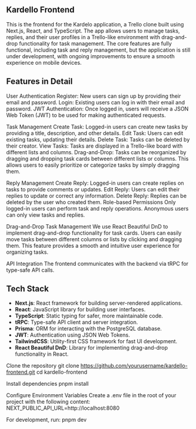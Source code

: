 ## Kardello Frontend

This is the frontend for the Kardelo application, a Trello clone built using Next.js, React, and TypeScript. The app allows users to manage tasks, replies, and their user profiles in a Trello-like environment with drag-and-drop functionality for task management. The core features are fully functional, including task and reply management, but the application is still under development, with ongoing improvements to ensure a smooth experience on mobile devices.

## Features in Detail

User Authentication
Register: New users can sign up by providing their email and password.
Login: Existing users can log in with their email and password.
JWT Authentication: Once logged in, users will receive a JSON Web Token (JWT) to be used for making authenticated requests.

Task Management
Create Task: Logged-in users can create new tasks by providing a title, description, and other details.
Edit Task: Users can edit existing tasks, updating their details.
Delete Task: Tasks can be deleted by their creator.
View Tasks: Tasks are displayed in a Trello-like board with different lists and columns.
Drag-and-Drop: Tasks can be reorganized by dragging and dropping task cards between different lists or columns. This allows users to easily prioritize or categorize tasks by simply dragging them.

Reply Management
Create Reply: Logged-in users can create replies on tasks to provide comments or updates.
Edit Reply: Users can edit their replies to update or correct any information.
Delete Reply: Replies can be deleted by the user who created them.
Role-based Permissions
Only logged-in users can perform task and reply operations. Anonymous users can only view tasks and replies.

Drag-and-Drop Task Management
We use React Beautiful DnD to implement drag-and-drop functionality for task cards. Users can easily move tasks between different columns or lists by clicking and dragging them. This feature provides a smooth and intuitive user experience for organizing tasks.

API Integration
The frontend communicates with the backend via tRPC for type-safe API calls.

## Tech Stack

- **Next.js**: React framework for building server-rendered applications.
- **React**: JavaScript library for building user interfaces.
- **TypeScript**: Static typing for safer, more maintainable code.
- **tRPC**: Type-safe API client and server integration.
- **Prisma**: ORM for interacting with the PostgreSQL database.
- **JWT**: Authentication using JSON Web Tokens.
- **TailwindCSS**: Utility-first CSS framework for fast UI development.
- **React Beautiful DnD**: Library for implementing drag-and-drop functionality in React.

Clone the repository
git clone https://github.com/yourusername/kardello-frontend.git
cd kardello-frontend

Install dependencies
pnpm install

Configure Environment Variables
Create a .env file in the root of your project with the following content:
NEXT_PUBLIC_API_URL=http://localhost:8080

For development, run:
pnpm dev

